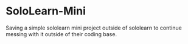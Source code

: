 # SoloLearn-Mini
Saving a simple sololearn mini project outside of sololearn to continue messing with it outside of their coding base.
